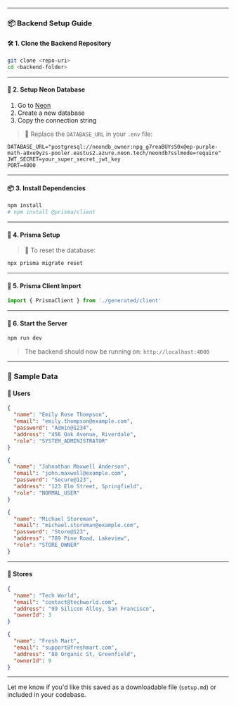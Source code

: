 
---

### 📦 Backend Setup Guide

#### 🛠 1. Clone the Backend Repository

```bash
git clone <repo-uri>
cd <backend-folder>
```

---

#### 🧪 2. Setup Neon Database

1. Go to [Neon](https://neon.tech)
2. Create a new database
3. Copy the connection string

> 🔐 Replace the `DATABASE_URL` in your `.env` file:

```env
DATABASE_URL="postgresql://neondb_owner:npg_g7reaBUYsS0x@ep-purple-math-a8xe9yzs-pooler.eastus2.azure.neon.tech/neondb?sslmode=require"
JWT_SECRET=your_super_secret_jwt_key
PORT=4000
```

---

#### 📦 3. Install Dependencies

```bash
npm install
# npm install @prisma/client
```

---

#### 🧬 4. Prisma Setup



> 🔁 To reset the database:

```bash
npx prisma migrate reset
```

---

#### 🔌 5. Prisma Client Import

```ts
import { PrismaClient } from './generated/client'
```

---

#### 🚀 6. Start the Server

```bash
npm run dev
```

> The backend should now be running on: `http://localhost:4000`

---

### 🧾 Sample Data

#### 👤 Users

```json
{
  "name": "Emily Rose Thompson",
  "email": "emily.thompson@example.com",
  "password": "Admin@1234",
  "address": "456 Oak Avenue, Riverdale",
  "role": "SYSTEM_ADMINISTRATOR"
}
```

```json
{
  "name": "Johnathan Maxwell Anderson",
  "email": "john.maxwell@example.com",
  "password": "Secure@123",
  "address": "123 Elm Street, Springfield",
  "role": "NORMAL_USER"
}
```

```json
{
  "name": "Michael Storeman",
  "email": "michael.storeman@example.com",
  "password": "Store@123",
  "address": "789 Pine Road, Lakeview",
  "role": "STORE_OWNER"
}
```

---

#### 🏪 Stores

```json
{
  "name": "Tech World",
  "email": "contact@techworld.com",
  "address": "99 Silicon Alley, San Francisco",
  "ownerId": 3
}
```

```json
{
  "name": "Fresh Mart",
  "email": "support@freshmart.com",
  "address": "88 Organic St, Greenfield",
  "ownerId": 9
}
```

---

Let me know if you'd like this saved as a downloadable file (`setup.md`) or included in your codebase.
